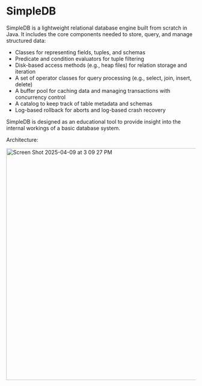 # SimpleDB

SimpleDB is a lightweight relational database engine built from scratch in Java. It includes the core components needed to store, query, and manage structured data:

- Classes for representing fields, tuples, and schemas
- Predicate and condition evaluators for tuple filtering
- Disk-based access methods (e.g., heap files) for relation storage and iteration
- A set of operator classes for query processing (e.g., select, join, insert, delete)
- A buffer pool for caching data and managing transactions with concurrency control
- A catalog to keep track of table metadata and schemas
- Log-based rollback for aborts and log-based crash recovery

SimpleDB is designed as an educational tool to provide insight into the internal workings of a basic database system.

Architecture: 

<img width="615" alt="Screen Shot 2025-04-09 at 3 09 27 PM" src="https://github.com/user-attachments/assets/8b5a67cf-2cfb-4701-83b3-4fc8e172f45d" />

